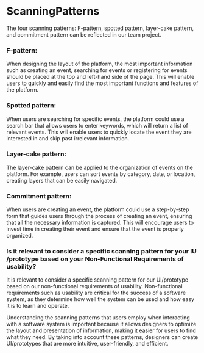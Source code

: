 # ScanningPatterns
The four scanning patterns: F-pattern, spotted pattern, layer-cake pattern, and commitment pattern can be reflected in our team project.

### F-pattern:
When designing the layout of the platform, the most important information such as creating an event, searching for events or registering for events should be placed at the top and left-hand side of the page. This will enable users to quickly and easily find the most important functions and features of the platform.

### Spotted pattern:
When users are searching for specific events, the platform could use a search bar that allows users to enter keywords, which will return a list of relevant events. This will enable users to quickly locate the event they are interested in and skip past irrelevant information.

### Layer-cake pattern:
The layer-cake pattern can be applied to the organization of events on the platform. For example, users can sort events by category, date, or location, creating layers that can be easily navigated.

### Commitment pattern:
When users are creating an event, the platform could use a step-by-step form that guides users through the process of creating an event, ensuring that all the necessary information is captured. This will encourage users to invest time in creating their event and ensure that the event is properly organized.

### Is it relevant to consider a specific scanning pattern for your IU /prototype based on your Non-Functional Requirements of usability?

It is relevant to consider a specific scanning pattern for our UI/prototype based on our non-functional requirements of usability. Non-functional requirements such as usability are critical for the success of a software system, as they determine how well the system can be used and how easy it is to learn and operate.

Understanding the scanning patterns that users employ when interacting with a software system is important because it allows designers to optimize the layout and presentation of information, making it easier for users to find what they need. By taking into account these patterns, designers can create UI/prototypes that are more intuitive, user-friendly, and efficient.